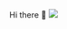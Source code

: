 <link rel="stylesheet" href="https://cdn.jsdelivr.net/gh/devicons/devicon@v2.15.1/devicon.min.css">
<div id="header" align="center">
  Hi there 👋
  <img src="https://media.giphy.com/media/AbDb2PniluFwY/giphy.gif" />
</div>
<!--
**amsnvc/amsnvc** is a ✨ _special_ ✨ repository because its `README.md` (this file) appears on your GitHub profile.

Here are some ideas to get you started:

- 🔭 I’m currently working on ...
- 🌱 I’m currently learning ...
- 👯 I’m looking to collaborate on ...
- 🤔 I’m looking for help with ...
- 💬 Ask me about ...
- 📫 How to reach me: ...
- 😄 Pronouns: ...
- ⚡ Fun fact: ...
-->
